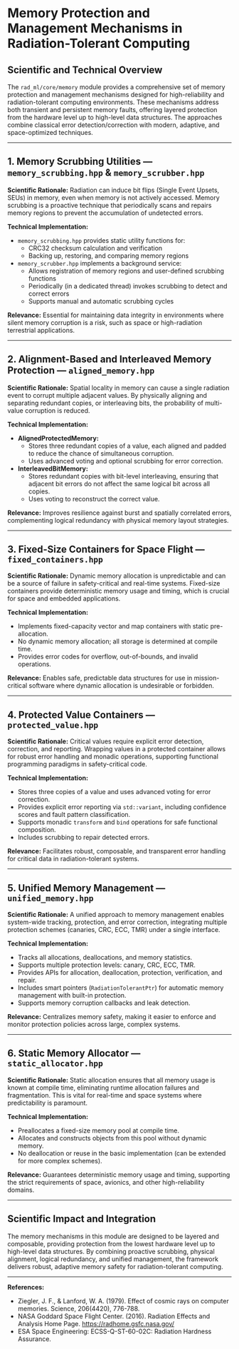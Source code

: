 # Memory Protection and Management Mechanisms in Radiation-Tolerant Computing

## Scientific and Technical Overview

The `rad_ml/core/memory` module provides a comprehensive set of memory protection and management mechanisms designed for high-reliability and radiation-tolerant computing environments. These mechanisms address both transient and persistent memory faults, offering layered protection from the hardware level up to high-level data structures. The approaches combine classical error detection/correction with modern, adaptive, and space-optimized techniques.

---

## 1. Memory Scrubbing Utilities — `memory_scrubbing.hpp` & `memory_scrubber.hpp`

**Scientific Rationale:**
Radiation can induce bit flips (Single Event Upsets, SEUs) in memory, even when memory is not actively accessed. Memory scrubbing is a proactive technique that periodically scans and repairs memory regions to prevent the accumulation of undetected errors.

**Technical Implementation:**
- `memory_scrubbing.hpp` provides static utility functions for:
  - CRC32 checksum calculation and verification
  - Backing up, restoring, and comparing memory regions
- `memory_scrubber.hpp` implements a background service:
  - Allows registration of memory regions and user-defined scrubbing functions
  - Periodically (in a dedicated thread) invokes scrubbing to detect and correct errors
  - Supports manual and automatic scrubbing cycles

**Relevance:**
Essential for maintaining data integrity in environments where silent memory corruption is a risk, such as space or high-radiation terrestrial applications.

---

## 2. Alignment-Based and Interleaved Memory Protection — `aligned_memory.hpp`

**Scientific Rationale:**
Spatial locality in memory can cause a single radiation event to corrupt multiple adjacent values. By physically aligning and separating redundant copies, or interleaving bits, the probability of multi-value corruption is reduced.

**Technical Implementation:**
- **AlignedProtectedMemory:**
  - Stores three redundant copies of a value, each aligned and padded to reduce the chance of simultaneous corruption.
  - Uses advanced voting and optional scrubbing for error correction.
- **InterleavedBitMemory:**
  - Stores redundant copies with bit-level interleaving, ensuring that adjacent bit errors do not affect the same logical bit across all copies.
  - Uses voting to reconstruct the correct value.

**Relevance:**
Improves resilience against burst and spatially correlated errors, complementing logical redundancy with physical memory layout strategies.

---

## 3. Fixed-Size Containers for Space Flight — `fixed_containers.hpp`

**Scientific Rationale:**
Dynamic memory allocation is unpredictable and can be a source of failure in safety-critical and real-time systems. Fixed-size containers provide deterministic memory usage and timing, which is crucial for space and embedded applications.

**Technical Implementation:**
- Implements fixed-capacity vector and map containers with static pre-allocation.
- No dynamic memory allocation; all storage is determined at compile time.
- Provides error codes for overflow, out-of-bounds, and invalid operations.

**Relevance:**
Enables safe, predictable data structures for use in mission-critical software where dynamic allocation is undesirable or forbidden.

---

## 4. Protected Value Containers — `protected_value.hpp`

**Scientific Rationale:**
Critical values require explicit error detection, correction, and reporting. Wrapping values in a protected container allows for robust error handling and monadic operations, supporting functional programming paradigms in safety-critical code.

**Technical Implementation:**
- Stores three copies of a value and uses advanced voting for error correction.
- Provides explicit error reporting via `std::variant`, including confidence scores and fault pattern classification.
- Supports monadic `transform` and `bind` operations for safe functional composition.
- Includes scrubbing to repair detected errors.

**Relevance:**
Facilitates robust, composable, and transparent error handling for critical data in radiation-tolerant systems.

---

## 5. Unified Memory Management — `unified_memory.hpp`

**Scientific Rationale:**
A unified approach to memory management enables system-wide tracking, protection, and error correction, integrating multiple protection schemes (canaries, CRC, ECC, TMR) under a single interface.

**Technical Implementation:**
- Tracks all allocations, deallocations, and memory statistics.
- Supports multiple protection levels: canary, CRC, ECC, TMR.
- Provides APIs for allocation, deallocation, protection, verification, and repair.
- Includes smart pointers (`RadiationTolerantPtr`) for automatic memory management with built-in protection.
- Supports memory corruption callbacks and leak detection.

**Relevance:**
Centralizes memory safety, making it easier to enforce and monitor protection policies across large, complex systems.

---

## 6. Static Memory Allocator — `static_allocator.hpp`

**Scientific Rationale:**
Static allocation ensures that all memory usage is known at compile time, eliminating runtime allocation failures and fragmentation. This is vital for real-time and space systems where predictability is paramount.

**Technical Implementation:**
- Preallocates a fixed-size memory pool at compile time.
- Allocates and constructs objects from this pool without dynamic memory.
- No deallocation or reuse in the basic implementation (can be extended for more complex schemes).

**Relevance:**
Guarantees deterministic memory usage and timing, supporting the strict requirements of space, avionics, and other high-reliability domains.

---

## Scientific Impact and Integration

The memory mechanisms in this module are designed to be layered and composable, providing protection from the lowest hardware level up to high-level data structures. By combining proactive scrubbing, physical alignment, logical redundancy, and unified management, the framework delivers robust, adaptive memory safety for radiation-tolerant computing.

---

**References:**
- Ziegler, J. F., & Lanford, W. A. (1979). Effect of cosmic rays on computer memories. Science, 206(4420), 776-788.
- NASA Goddard Space Flight Center. (2016). Radiation Effects and Analysis Home Page. https://radhome.gsfc.nasa.gov/
- ESA Space Engineering: ECSS-Q-ST-60-02C: Radiation Hardness Assurance.
